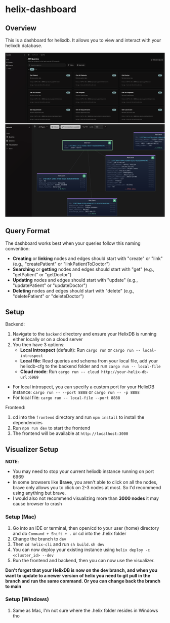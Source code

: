 # helix-dashboard

## Overview

This is a dashboard for helixdb. It allows you to view and interact with your helixdb database.

![Dashboard](./public/dashboard.png)
![Viz](./public/viz.png)

## Query Format

The dashboard works best when your queries follow this naming convention:

- **Creating** or **linking** nodes and edges should start with "create" or "link" (e.g., "createPatient" or "linkPatientToDoctor")
- **Searching** or **getting** nodes and edges should start with "get" (e.g., "getPatient" or "getDoctor")
- **Updating** nodes and edges should start with "update" (e.g., "updatePatient" or "updateDoctor")
- **Deleting** nodes and edges should start with "delete" (e.g., "deletePatient" or "deleteDoctor")

## Setup

Backend:
1. Navigate to the `backend` directory and ensure your HelixDB is running either locally or on a cloud server
2. You then have 3 options:
    - **Local introspect** (default): Run `cargo run` or `cargo run -- local-introspect`
    - **Local file**: Read queries and schema from your local file, add your helixdb-cfg to the backend folder and run `cargo run -- local-file`
    - **Cloud mode**: Run `cargo run -- cloud http://your-helix-db-url:6969`

- For local introspect, you can specify a custom port for your HelixDB instance: `cargo run -- --port 8888` or `cargo run -- -p 8888`
- For local file: `cargo run -- local-file --port 8888`

Frontend:
1. cd into the `frontend` directory and run `npm install` to install the dependencies
2. Run `npm run dev` to start the frontend
3. The frontend will be available at `http://localhost:3000`

## Visualizer Setup

**NOTE**: 
- You may need to stop your current helixdb instance running on port 6969
- In some browsers like **Brave**, you aren't able to click on all the nodes, brave only allows you to click on 2-3 nodes at most. So I'd recommend using anything but brave.
- I would also not recommend visualizing more than **3000 nodes** it may cause browser to crash

### Setup (Mac)
1. Go into an IDE or terminal, then open/cd to your user (home) directory and do `Command + Shift + .` or cd into the .helix folder
2. Change the branch to `dev`
3. Then `cd helix-cli` and run `sh build.sh dev`
4. You can now deploy your existing instance using `helix deploy -c <cluster_id> --dev`
5. Run the frontend and backend, then you can now use the visualizer.

**Don't forget that your HelixDB is now on the dev branch, and when you want to update to a newer version of helix you need to git pull in the branch and run the same command. Or you can change back the branch to main**

### Setup (Windows)
1. Same as Mac, I'm not sure where the .helix folder resides in Windows tho

